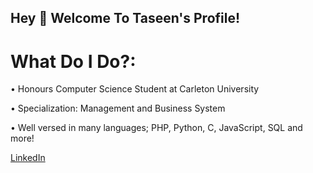 ## Hey 👋 Welcome To Taseen's Profile!

# What Do I Do?:
  • Honours Computer Science Student at Carleton University

  • Specialization: Management and Business System

  • Well versed in many languages; PHP, Python, C, JavaScript, SQL and more!

[LinkedIn](https://www.linkedin.com/in/taseen-waseq-606b04208/) 

